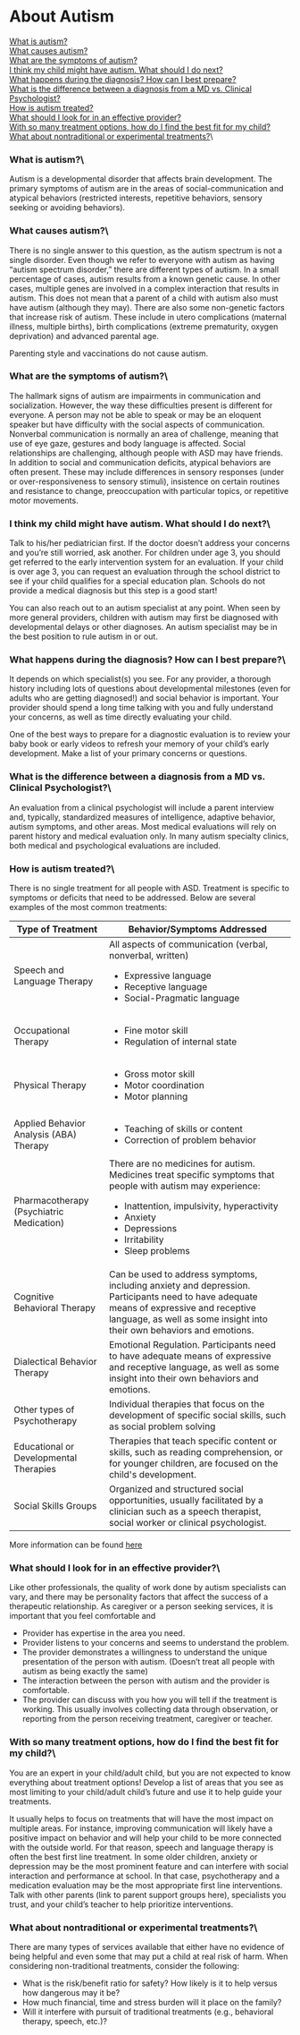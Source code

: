 # About Autism

[What is autism?](#what-is-autism)\
[What causes autism?](#what-causes-autism)\
[What are the symptoms of autism?](#what-are-the-symptoms-of-autism)\
[I think my child might have autism. What should I do next?](i-think-my-child-might-have-autism)\
[What happens during the diagnosis? How can I best prepare?](what-happens-during-the-diagnosis)\
[What is the difference between a diagnosis from a MD vs. Clinical Psychologist?](what-is-the-difference-between-a-diagnosis-from-a-md-vs-clinical-psychologist)\
[How is autism treated?](how-is-autism-treated)\
[What should I look for in an effective provider?](what-should-i-look-for-in-an-effective-provider)\
[With so many treatment options, how do I find the best fit for my child?](with-so-many-treatment-options-how-do-i-find-the-best-fit-for-my-child)\
[What about nontraditional or experimental treatments?](what-about-nontraditional-or-experimental-treatments)\

### What is autism?\
Autism is a developmental disorder that affects brain development. The primary symptoms of autism are in the areas of social-communication and atypical behaviors (restricted interests, repetitive behaviors, sensory seeking or avoiding behaviors).

### What causes autism?\
There is no single answer to this question, as the autism spectrum is not a single disorder. Even though we refer to everyone with autism as having “autism spectrum disorder,” there are different types of autism. In a small percentage of cases, autism results from a known genetic cause. In other cases, multiple genes are involved in a complex interaction that results in autism. This does not mean that a parent of a child with autism also must have autism (although they may). There are also some non-genetic factors that increase risk of autism. These include in utero complications (maternal illness, multiple births), birth complications (extreme prematurity, oxygen deprivation) and advanced parental age.

Parenting style and vaccinations do not cause autism.

### What are the symptoms of autism?\
The hallmark signs of autism are impairments in communication and socialization. However, the way these difficulties present is different for everyone. A person may not be able to speak or may be an eloquent speaker but have difficulty with the social aspects of communication. Nonverbal communication is normally an area of challenge, meaning that use of eye gaze, gestures and body language is affected. Social relationships are challenging, although people with ASD may have friends. In addition to social and communication deficits, atypical behaviors are often present. These may include differences in sensory responses (under or over-responsiveness to sensory stimuli), insistence on certain routines and resistance to change, preoccupation with particular topics, or repetitive motor movements.

### I think my child might have autism. What should I do next?\
Talk to his/her pediatrician first. If the doctor doesn’t address your concerns and you’re still worried, ask another. For children under age 3, you should get referred to the early intervention system for an evaluation. If your child is over age 3, you can request an evaluation through the school district to see if your child qualifies for a special education plan. Schools do not provide a medical diagnosis but this step is a good start!

You can also reach out to an autism specialist at any point. When seen by more general providers, children with autism may first be diagnosed with developmental delays or other diagnoses. An autism specialist may be in the best position to rule autism in or out.

### What happens during the diagnosis? How can I best prepare?\
It depends on which specialist(s) you see. For any provider, a thorough history including lots of questions about developmental milestones (even for adults who are getting diagnosed!) and social behavior is important. Your provider should spend a long time talking with you and fully understand your concerns, as well as time directly evaluating your child.

One of the best ways to prepare for a diagnostic evaluation is to review your baby book or early videos to refresh your memory of your child’s early development. Make a list of your primary concerns or questions.

### What is the difference between a diagnosis from a MD vs. Clinical Psychologist?\
An evaluation from a clinical psychologist will include a parent interview and, typically, standardized measures of intelligence, adaptive behavior, autism symptoms, and other areas. Most medical evaluations will rely on parent history and medical evaluation only. In many autism specialty clinics, both medical and psychological evaluations are included.

### How is autism treated?\
There is no single treatment for all people with ASD. Treatment is specific to symptoms or deficits that need to be addressed. Below are several examples of the most common treatments:

| Type of Treatment | Behavior/Symptoms Addressed|
|---|---|
|Speech and Language Therapy|All aspects of communication (verbal, nonverbal, written)<ul><li>Expressive language</li><li>Receptive language</li><li>Social-Pragmatic language</li><ul>|
|Occupational Therapy|<ul><li>Fine motor skill</li><li>Regulation of internal state</li><ul>|
|Physical Therapy|<ul><li>Gross motor skill</li><li>Motor coordination</li><li>Motor planning</li><ul>|
|Applied Behavior Analysis (ABA) Therapy|<ul><li>Teaching of skills or content</li><li>Correction of problem behavior</li><ul>|
|Pharmacotherapy (Psychiatric Medication)|There are no medicines for autism. Medicines treat specific symptoms that people with autism may experience:<ul><li>Inattention, impulsivity, hyperactivity</li><li>Anxiety</li><li>Depressions</li><li>Irritability</li><li>Sleep problems</li><ul>|
|Cognitive Behavioral Therapy|Can be used to address symptoms, including anxiety and depression. Participants need to have adequate means of expressive and receptive language, as well as some insight into their own behaviors and emotions.|
|Dialectical Behavior Therapy|Emotional Regulation. Participants need to have adequate means of expressive and receptive language, as well as some insight into their own behaviors and emotions.|
|Other types of Psychotherapy|Individual therapies that focus on the development of specific social skills, such as social problem solving|
|Educational or Developmental Therapies|Therapies that teach specific content or skills, such as reading comprehension, or for younger children, are focused on the child's development.|
|Social Skills Groups|Organized and structured social opportunities, usually facilitated by a clinician such as a speech therapist, social worker or clinical psychologist.|

More information can be found [here](https://www.autismspeaks.org/family-services/tool-kits/100-day-kit/treatments-therapies)

### What should I look for in an effective provider?\
Like other professionals, the quality of work done by autism specialists can vary, and there may be personality factors that affect the success of a therapeutic relationship. As caregiver or a person seeking services, it is important that you feel comfortable and
- Provider has expertise in the area you need.
- Provider listens to your concerns and seems to understand the problem.
- The provider demonstrates a willingness to understand the unique presentation of the person with autism. (Doesn’t treat all people with autism as being exactly the same)
- The interaction between the person with autism and the provider is comfortable.
- The provider can discuss with you how you will tell if the treatment is working. This usually involves collecting data through observation, or reporting from the person receiving treatment, caregiver or teacher.

### With so many treatment options, how do I find the best fit for my child?\
You are an expert in your child/adult child, but you are not expected to know everything about treatment options! Develop a list of areas that you see as most limiting to your child/adult child’s future and use it to help guide your treatments.

It usually helps to focus on treatments that will have the most impact on multiple areas. For instance, improving communication will likely have a positive impact on behavior and will help your child to be more connected with the outside world. For that reason, speech and language therapy is often the best first line treatment. In some older children, anxiety or depression may be the most prominent feature and can interfere with social interaction and performance at school. In that case, psychotherapy and a medication evaluation may be the most appropriate first line interventions. Talk with other parents (link to parent support groups here), specialists you trust, and your child’s teacher to help prioritize interventions.

### What about nontraditional or experimental treatments?\
There are many types of services available that either have no evidence of being helpful and even some that may put a child at real risk of harm. When considering non-traditional treatments, consider the following:
- What is the risk/benefit ratio for safety? How likely is it to help versus how dangerous may it be?
- How much financial, time and stress burden will it place on the family?
- Will it interfere with pursuit of traditional treatments (e.g., behavioral therapy, speech, etc.)?
